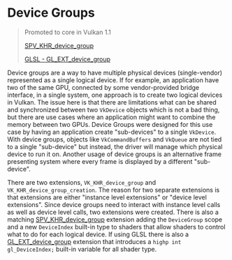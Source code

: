 # Device Groups

> Promoted to core in Vulkan 1.1
>
> [SPV_KHR_device_group](https://htmlpreview.github.io/?https://github.com/KhronosGroup/SPIRV-Registry/blob/master/extensions/KHR/SPV_KHR_device_group.html)
>
> [GLSL - GL_EXT_device_group](https://github.com/KhronosGroup/GLSL/blob/master/extensions/ext/GL_EXT_device_group.txt)

Device groups are a way to have multiple physical devices (single-vendor) represented as a single logical device. If for example, an application have two of the same GPU, connected by some vendor-provided bridge interface, in a single system, one approach is to create two logical devices in Vulkan. The issue here is that there are limitations what can be shared and synchronized between two `VkDevice` objects which is not a bad thing, but there are use cases where an application might want to combine the memory between two GPUs. Device Groups were designed for this use case by having an application create "sub-devices" to a single `VkDevice`. With device groups, objects like `VkCommandBuffers` and `VkQueue` are not tied to a single "sub-device" but instead, the driver will manage which physical device to run it on. Another usage of device groups is an alternative frame presenting system where every frame is displayed by a different "sub-device".

There are two extensions, `VK_KHR_device_group` and `VK_KHR_device_group_creation`. The reason for two separate extensions is that extensions are either "instance level extensions" or "device level extensions". Since device groups need to interact with instance level calls as well as device level calls, two extensions were created. There is also a matching [SPV_KHR_device_group](https://htmlpreview.github.io/?https://github.com/KhronosGroup/SPIRV-Registry/blob/master/extensions/KHR/SPV_KHR_device_group.html) extension adding the `DeviceGroup` scope and a new `DeviceIndex` built-in type to shaders that allow shaders to control what to do for each logical device. If using GLSL there is also a [GL_EXT_device_group](https://github.com/KhronosGroup/GLSL/blob/master/extensions/ext/GL_EXT_device_group.txt) extension that introduces a `highp int gl_DeviceIndex;` built-in variable for all shader type.